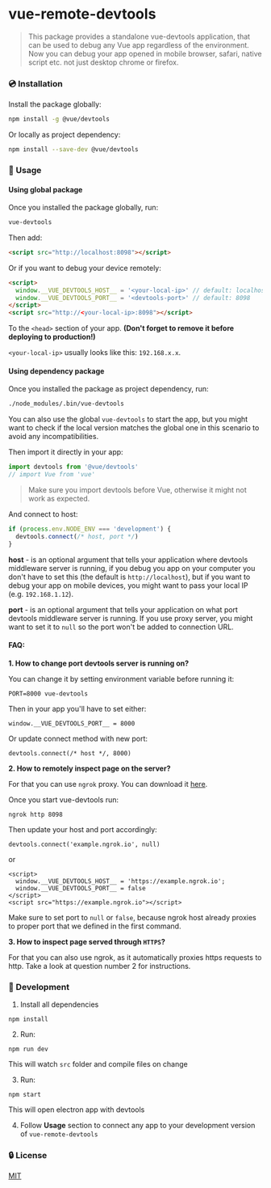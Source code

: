 # vue-remote-devtools

> This package provides a standalone vue-devtools application, that can be used to debug any Vue app regardless of the environment. Now you can debug your app opened in mobile browser, safari, native script etc. not just desktop chrome or firefox.

### :cd: Installation

Install the package globally:
```bash
npm install -g @vue/devtools
```

Or locally as project dependency:
```bash
npm install --save-dev @vue/devtools
```

### :rocket: Usage

#### Using global package

Once you installed the package globally, run:
```bash
vue-devtools
```

Then add:
```html
<script src="http://localhost:8098"></script>
```

Or if you want to debug your device remotely:
```html
<script>
  window.__VUE_DEVTOOLS_HOST__ = '<your-local-ip>' // default: localhost
  window.__VUE_DEVTOOLS_PORT__ = '<devtools-port>' // default: 8098
</script>
<script src="http://<your-local-ip>:8098"></script>
```

To the `<head>` section of your app. 
**(Don't forget to remove it before deploying to production!)**

`<your-local-ip>` usually looks like this: `192.168.x.x`.

#### Using dependency package

Once you installed the package as project dependency, run:
```bash
./node_modules/.bin/vue-devtools
```

You can also use the global `vue-devtools` to start the app, but you might want to check if the local version matches the global one in this scenario to avoid any incompatibilities.

Then import it directly in your app:
```js
import devtools from '@vue/devtools'
// import Vue from 'vue'
```
> Make sure you import devtools before Vue, otherwise it might not work as expected.

And connect to host:
```js
if (process.env.NODE_ENV === 'development') {
  devtools.connect(/* host, port */)
}
```

**host** - is an optional argument that tells your application where devtools middleware server is running, if you debug you app on your computer you don't have to set this (the default is `http://localhost`), but if you want to debug your app on mobile devices, you might want to pass your local IP (e.g. `192.168.1.12`).

**port** - is an optional argument that tells your application on what port devtools middleware server is running. If you use proxy server, you might want to set it to `null` so the port won't be added to connection URL.

#### FAQ:

**1. How to change port devtools server is running on?**

You can change it by setting environment variable before running it:
```
PORT=8000 vue-devtools
```

Then in your app you'll have to set either:
```
window.__VUE_DEVTOOLS_PORT__ = 8000
```

Or update connect method with new port:
```
devtools.connect(/* host */, 8000)
```

**2. How to remotely inspect page on the server?**

For that you can use `ngrok` proxy. You can download it [here](https://ngrok.com/).

Once you start vue-devtools run:
```
ngrok http 8098
```

Then update your host and port accordingly:
```
devtools.connect('example.ngrok.io', null)
```
or 
```
<script>
  window.__VUE_DEVTOOLS_HOST__ = 'https://example.ngrok.io';
  window.__VUE_DEVTOOLS_PORT__ = false
</script>
<script src="https://example.ngrok.io"></script>
```

Make sure to set port to `null` or `false`, because ngrok host already proxies to proper port that we defined in the first command.

**3. How to inspect page served through `HTTPS`?**

For that you can also use ngrok, as it automatically proxies https requests to http. Take a look at question number 2 for instructions.

### :beers: Development

1. Install all dependencies
```
npm install
```

2. Run:
```
npm run dev
```
This will watch `src` folder and compile files on change

3. Run:
```
npm start
```
This will open electron app with devtools

4. Follow **Usage** section to connect any app to your development version of `vue-remote-devtools`

### :lock: License

[MIT](http://opensource.org/licenses/MIT)
